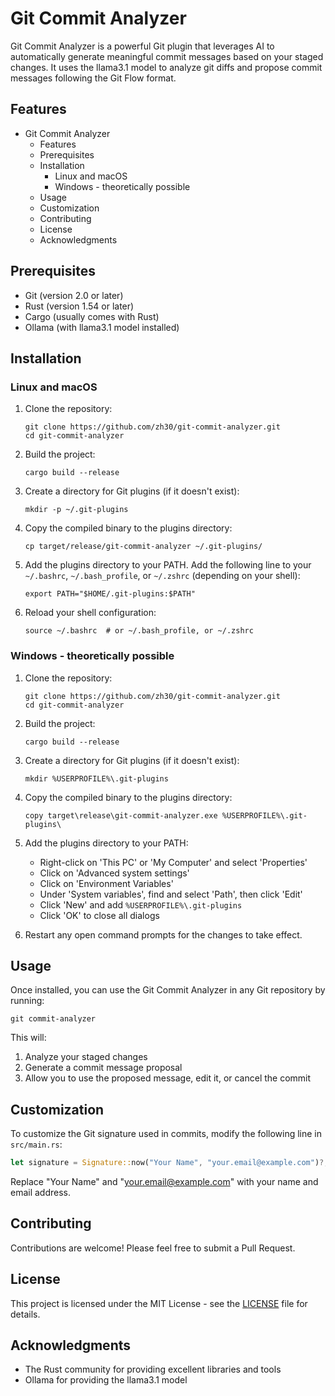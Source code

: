 # Git Commit Analyzer

Git Commit Analyzer is a powerful Git plugin that leverages AI to automatically generate meaningful commit messages based on your staged changes. It uses the llama3.1 model to analyze git diffs and propose commit messages following the Git Flow format.

## Features

- Git Commit Analyzer
  - Features
  - Prerequisites
  - Installation
    - Linux and macOS
    - Windows - theoretically possible
  - Usage
  - Customization
  - Contributing
  - License
  - Acknowledgments

## Prerequisites

- Git (version 2.0 or later)
- Rust (version 1.54 or later)
- Cargo (usually comes with Rust)
- Ollama (with llama3.1 model installed)

## Installation

### Linux and macOS

1. Clone the repository:
   ```
   git clone https://github.com/zh30/git-commit-analyzer.git
   cd git-commit-analyzer
   ```

2. Build the project:
   ```
   cargo build --release
   ```

3. Create a directory for Git plugins (if it doesn't exist):
   ```
   mkdir -p ~/.git-plugins
   ```

4. Copy the compiled binary to the plugins directory:
   ```
   cp target/release/git-commit-analyzer ~/.git-plugins/
   ```

5. Add the plugins directory to your PATH. Add the following line to your `~/.bashrc`, `~/.bash_profile`, or `~/.zshrc` (depending on your shell):
   ```
   export PATH="$HOME/.git-plugins:$PATH"
   ```

6. Reload your shell configuration:
   ```
   source ~/.bashrc  # or ~/.bash_profile, or ~/.zshrc
   ```

### Windows - theoretically possible 

1. Clone the repository:
   ```
   git clone https://github.com/zh30/git-commit-analyzer.git
   cd git-commit-analyzer
   ```

2. Build the project:
   ```
   cargo build --release
   ```

3. Create a directory for Git plugins (if it doesn't exist):
   ```
   mkdir %USERPROFILE%\.git-plugins
   ```

4. Copy the compiled binary to the plugins directory:
   ```
   copy target\release\git-commit-analyzer.exe %USERPROFILE%\.git-plugins\
   ```

5. Add the plugins directory to your PATH:
   - Right-click on 'This PC' or 'My Computer' and select 'Properties'
   - Click on 'Advanced system settings'
   - Click on 'Environment Variables'
   - Under 'System variables', find and select 'Path', then click 'Edit'
   - Click 'New' and add `%USERPROFILE%\.git-plugins`
   - Click 'OK' to close all dialogs

6. Restart any open command prompts for the changes to take effect.

## Usage

Once installed, you can use the Git Commit Analyzer in any Git repository by running:

```
git commit-analyzer
```

This will:
1. Analyze your staged changes
2. Generate a commit message proposal
3. Allow you to use the proposed message, edit it, or cancel the commit

## Customization

To customize the Git signature used in commits, modify the following line in `src/main.rs`:

```rust
let signature = Signature::now("Your Name", "your.email@example.com")?;
```

Replace "Your Name" and "your.email@example.com" with your name and email address.

## Contributing

Contributions are welcome! Please feel free to submit a Pull Request.

## License

This project is licensed under the MIT License - see the [LICENSE](LICENSE) file for details.

## Acknowledgments

- The Rust community for providing excellent libraries and tools
- Ollama for providing the llama3.1 model